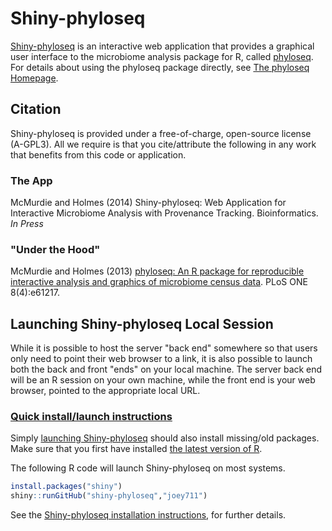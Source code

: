 
# Shiny-phyloseq

[Shiny-phyloseq](http://joey711.github.io/shiny-phyloseq/)
is an interactive web application that provides 
a graphical user interface to the microbiome analysis package for R,
called [phyloseq](http://joey711.github.io/phyloseq/).
For details about using the phyloseq package directly,
see [The phyloseq Homepage](http://joey711.github.io/phyloseq/).

## Citation
Shiny-phyloseq is provided under a free-of-charge, open-source license (A-GPL3).
All we require is that you cite/attribute the following
in any work that benefits from this code or application.

### The App

McMurdie and Holmes (2014) Shiny-phyloseq: Web Application for Interactive Microbiome Analysis with Provenance Tracking. Bioinformatics. *In Press*

### "Under the Hood"

McMurdie and Holmes (2013)
[phyloseq: An R package for reproducible interactive analysis and graphics of microbiome census data](http://dx.plos.org/10.1371/journal.pone.0061217). 
PLoS ONE 8(4):e61217.

## Launching Shiny-phyloseq Local Session

While it is possible to host the server "back end" somewhere
so that users only need to point their web browser to a link,
it is also possible to launch both the back and front "ends" on your local machine.
The server back end will be an R session on your own machine,
while the front end is your web browser,
pointed to the appropriate local URL.

### [Quick install/launch instructions](http://joey711.github.io/shiny-phyloseq/Install.html)

Simply [launching Shiny-phyloseq](http://joey711.github.io/shiny-phyloseq/Install.html)
should also install missing/old packages.
Make sure that you first have installed
[the latest version of R](http://cran.r-project.org/).

The following R code will launch Shiny-phyloseq on most systems.


```r
install.packages("shiny") 
shiny::runGitHub("shiny-phyloseq","joey711")
```

See the 
[Shiny-phyloseq installation instructions](http://joey711.github.io/shiny-phyloseq/Install.html),
for further details.
